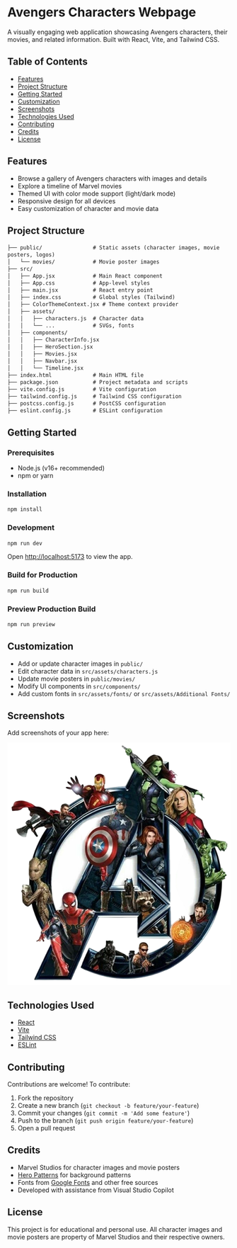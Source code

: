 # Avengers Characters Webpage

A visually engaging web application showcasing Avengers characters, their movies, and related information. Built with React, Vite, and Tailwind CSS.

## Table of Contents
- [Features](#features)
- [Project Structure](#project-structure)
- [Getting Started](#getting-started)
- [Customization](#customization)
- [Screenshots](#screenshots)
- [Technologies Used](#technologies-used)
- [Contributing](#contributing)
- [Credits](#credits)
- [License](#license)

## Features
- Browse a gallery of Avengers characters with images and details
- Explore a timeline of Marvel movies
- Themed UI with color mode support (light/dark mode)
- Responsive design for all devices
- Easy customization of character and movie data

## Project Structure
```
├── public/                # Static assets (character images, movie posters, logos)
│   └── movies/            # Movie poster images
├── src/
│   ├── App.jsx            # Main React component
│   ├── App.css            # App-level styles
│   ├── main.jsx           # React entry point
│   ├── index.css          # Global styles (Tailwind)
│   ├── ColorThemeContext.jsx # Theme context provider
│   ├── assets/
│   │   ├── characters.js  # Character data
│   │   └── ...            # SVGs, fonts
│   ├── components/
│   │   ├── CharacterInfo.jsx
│   │   ├── HeroSection.jsx
│   │   ├── Movies.jsx
│   │   ├── Navbar.jsx
│   │   └── Timeline.jsx
├── index.html             # Main HTML file
├── package.json           # Project metadata and scripts
├── vite.config.js         # Vite configuration
├── tailwind.config.js     # Tailwind CSS configuration
├── postcss.config.js      # PostCSS configuration
├── eslint.config.js       # ESLint configuration
```

## Getting Started

### Prerequisites
- Node.js (v16+ recommended)
- npm or yarn

### Installation
```sh
npm install
```

### Development
```sh
npm run dev
```
Open [http://localhost:5173](http://localhost:5173) to view the app.

### Build for Production
```sh
npm run build
```

### Preview Production Build
```sh
npm run preview
```

## Customization
- Add or update character images in `public/`
- Edit character data in `src/assets/characters.js`
- Update movie posters in `public/movies/`
- Modify UI components in `src/components/`
- Add custom fonts in `src/assets/fonts/` or `src/assets/Additional Fonts/`

## Screenshots
Add screenshots of your app here:

![Home Page](public/avengers-logo.png)
<!-- Add more screenshots as needed -->

## Technologies Used
- [React](https://react.dev/)
- [Vite](https://vitejs.dev/)
- [Tailwind CSS](https://tailwindcss.com/)
- [ESLint](https://eslint.org/)

## Contributing
Contributions are welcome! To contribute:
1. Fork the repository
2. Create a new branch (`git checkout -b feature/your-feature`)
3. Commit your changes (`git commit -m 'Add some feature'`)
4. Push to the branch (`git push origin feature/your-feature`)
5. Open a pull request

## Credits
- Marvel Studios for character images and movie posters
- [Hero Patterns](https://www.heropatterns.com/) for background patterns
- Fonts from [Google Fonts](https://fonts.google.com/) and other free sources
- Developed with assistance from Visual Studio Copilot

## License
This project is for educational and personal use. All character images and movie posters are property of Marvel Studios and their respective owners.
